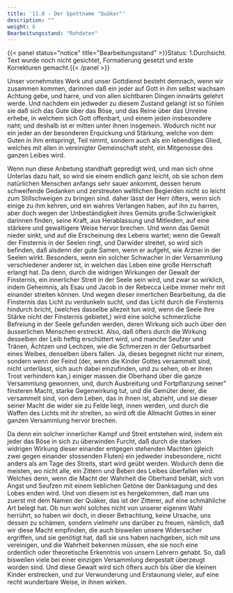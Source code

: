 ```yaml
---
title: '11.8 - Der Spottname "Quäker"'
description: ""
weight: 8
Bearbeitungsstand: "Rohdaten"
---
```


{{< panel status="notice" title="Bearbeitungsstand" >}}Status: 1.Durchsicht.
Text wurde noch nicht gesichtet, Formatierung gesetzt und erste Korrekturen gemacht.{{< /panel >}}

<!-- Seite 496 -->

Unser vornehmstes Werk und unser Gottdienst
besteht demnach, wenn wir zusammen kommen,
darinnen daß ein jeder auf Gott in ihm selbst
wachsam Achtung gebe, und harre, und von allen
sichtbaren Dingen innwärts gelehrt werde. Und
nachdem ein jedweder zu diesem Zustand gelangt ist
so fühlen sie daß sich das Gute über das Böse,
und das Reine über das Unreine erhebe, in welchem
sich Gott offenbart, und einem jeden insbesondere
naht; und deshalb ist er mitten unter ihnen
insgemein. Wodurch nicht nur ein jeder an der besonderen
Erquickung und Stärkung, welche von dem
Guten in ihm entspringt, Teil nimmt, sondern
auch als ein lebendiges Glied, welches mit allen in
vereinigter Gemeinschaft  steht, ein Mitgenosse des
ganzen Leibes wird.


Wenn nun diese Anbetung standhaft gepredigt<!-- Seite 497 -->
wird, und man sich ohne Unterlas dazu halt, so wird
sie einem endlich ganz leicht, ob sie schon dem natürlichen
Menschen anfangs sehr sauer ankommt, dessen
herum schweifende Gedanken und zerstreuten weltlichen
Begierden nicht so leicht zum Stillschweigen zu
bringen sind. daher lässt der Herr öfters,
wenn sich einige zu ihm kehren, und ein wahres Verlangen
haben, auf ihn zu harren, aber doch wegen der
Unbeständigkeit ihres Gemüts große Schwierigkeit
darinnen finden, seine Kraft, aus Herablassung und
Mitleiden, auf eine stärkere und gewaltigere Weise
hervor brechen. Und wenn das Gemüt nieder sinkt,
und auf die Erscheinung des Lebens wartet; wenn
die Gewalt der Finsternis in der Seelen ringt, und
Darwider streitet, so wird sich befinden, daß alsdenn
der gute Samen, wenn er aufgeht, wie Arznei in
der Seelen wirkt. Besonders, wenn ein solcher
Schwacher in der Versammlung verschiedener anderer
ist, in welchen das Leben eine große Herrschaft
erlangt hat. Da denn, durch die widrigen Wirkungen
der Gewalt der Finsternis, ein innerlicher Streit
in der Seele sein wird, und zwar so wirklich, indem
Geheimnis, als Esau und Jacob in der Rebecca Leibe
immer mehr mit einander streiten können. Und wegen
dieser innerlichen Bearbeitung, da die Finsternis
das Licht zu verdunkeln sucht, und das Licht durch die
Finsternis hindurch bricht, (welches dasselbe allezeit
tun wird, wenn die Seele ihre Stärke nicht der Finsternis
gebietet,) wird eine solche schmerzliche Befreiung
in der Seele gefunden werden, deren Wirkung
sich auch über den äusserlichen Menschen erstreckt.
Also, daß öfters durch die Wirkung desselben der Leib
heftig erschüttert wird, und manche Seufzer und
Tränen, Ächtzen und Lechzen, wie die Schmerzen
in der Geburtsarbeit eines Weibes, denselben übers<!-- Seite 498 -->
fallen. Ja, dieses begegnet nicht nur einem, sondern
wenn der Feind (der, wenn die Kinder Gottes versammelt
sind, nicht unterlässt, sich auch dabei einzufinden,
und zu sehen, ob er ihren Trost verhindern kan,)
einiger massen die Oberhand über die ganze Versammlung
gewonnen, und, durch Ausbreitung und Fortpflanzung
seiner" finsteren Macht, starke Gegenwirkung
tut, und die Gemüter derer, die versammelt
sind, von dem Leben, das in ihnen ist, abzieht, und
sie dieser seiner Macht die wider sie zu Felde liegt,
innen werden, und durch die Waffen des Lichts
mit ihr streiten, so wird oft die Allmacht Gottes in
einer ganzen Versammlung hervor brechen.


Da denn ein solcher innerlicher Kampf und Streit
entstehen wird, indem ein jeder das Böse in sich zu
überwinden Furcht, daß durch die starken widrigen
Wirkung dieser einander entgegen stehenden Machten
(gleich zwei gegen einander stossenden Fluten)
ein jedweder insbesondere, nicht anders als am Tage
des Streits, start wird geübt werden. Wodurch
denn die meisten, wo nicht alle, ein Zittern
und Beben des Leibes überfallen wird. Welches
denn, wenn die Macht der Wahrheit die Oberhand
behält, sich von Angst und Seufzen mit einem lieblichen
Getöne der Danksagung und des Lobes enden
wird. Und von diesem ist es hergekommen, daß
man uns zuerst mit dem Namen der Quäker, das ist
der Zitterer, auf eine schmähliche Art belegt hat.
Ob nun wohl solches nicht von unserer eigenen Wahl
herrührt, so haben wir doch, in dieser Betrachtung,
keine Ursache, uns dessen zu schämen, sondern vielmehr
uns darüber zu freuen, nämlich, daß wir diese
Macht empfinden, die auch bisweilen unsere Widersacher
ergriffen, und sie genötigt hat, daß sie uns
haben nachgeben, sich mit uns vereinigen, und die
Wahrheit bekennen müssen, ehe sie noch eine ordentlich<!-- Seite 499 -->
oder theoretische Erkenntnis von unsern Lehrern
gehabt. So, daß bisweilen viele bei einer einzigen
Versammlung dergestalt überzeugt worden sind. Und
diese Gewalt wird sich öfters auch bis über die kleinen
Kinder erstrecken, und zur Verwunderung und Erstaunung
vieler, auf eine recht wunderbare Weise, in
ihnen wirken.

